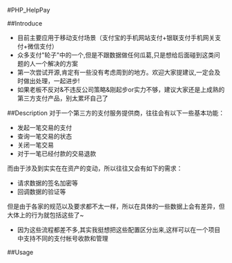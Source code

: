 #PHP_HelpPay

##Introduce
 - 目前主要应用于移动支付场景（支付宝的手机网站支付+银联支付手机网关支付+微信支付）
 - 众多支付"轮子"中的一个,但是不跟数据做任何瓜葛,只是想给后面碰到这类问题的人一个解决的方案
 - 第一次尝试开源,肯定有一些没有考虑周到的地方。欢迎大家提建议,一定会及时做出处理，一起进步!
 - 如果老板不反对&不违反公司策略&刚起步or实力不够，建议大家还是上成熟的第三方支付产品，别太累坏自己了

##Description
对于一个第三方的支付服务提供商，往往会有以下一些基本功能：

 - 发起一笔交易的支付
 - 查询一笔交易的状态
 - 关闭一笔交易
 - 对于一笔已经付款的交易退款

而由于涉及到实实在在资产的变动，所以往往又会有如下的需求：

 - 请求数据的签名加密等
 - 回调数据的验证等

但是由于各家的规范以及要求都不太一样，所以在具体的一些数据上会有差异，但大体上的行为就包括这些了~

 - 因为这些流程都差不多,其实我挺想把这些配置区分出来,这样可以在一个项目中支持不同的支付帐号收款和管理

##Usage